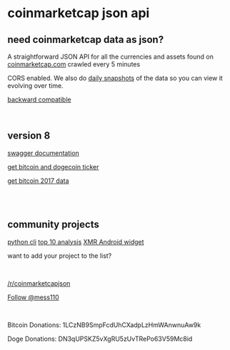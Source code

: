 # coinmarketcap json api #

need coinmarketcap data as json?
--------------------------------

A straightforward JSON API for all the currencies and assets found on [coinmarketcap.com](http://coinmarketcap.com/ "coinmarketcap.com") crawled every 5 minutes

CORS enabled. We also do [daily snapshots](http://coinmarketcap.northpole.ro/history.json?coin=bitcoin) of the data so you can view it evolving over time.

[backward compatible](http://coinmarketcap.northpole.ro/doc.html "backward compatible")

<br />

version 8
---------

[swagger documentation](https://app.swaggerhub.com/apis/mess110/CoinMarketCap-Json-Api/8)

[get bitcoin and dogecoin ticker](http://coinmarketcap.northpole.ro/ticker.json?identifier=bitcoin,dogecoin)

[get bitcoin 2017 data](http://coinmarketcap.northpole.ro/history.json?coin=bitcoin&year=2017)

<br />

<br />

community projects
------------------

[python cli](https://github.com/abitfan/coinmarketcap-cli)
[top 10 analysis](http://ekerstein.com/coin_2017_price/top_10/)
[XMR Android widget](https://play.google.com/store/apps/details?id=tr.monerostatus)

want to add your project to the list?

<br />

[/r/coinmarketcapjson](http://www.reddit.com/r/coinmarketcapjson/)

<a href="https://twitter.com/mess110" class="twitter-follow-button" data-show-count="true" data-show-screen-name="false">Follow @mess110</a>

<br />

Bitcoin Donations: 1LCzNB9SmpFcdUhCXadpLzHmWAnwnuAw9k

Doge Donations: DN3qUPSKZ5vXgRU5zUvTRePo63V59Mc8id
